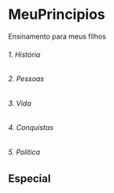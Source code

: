# MeuPrincipios
 Ensinamento para meus filhos
 
 
###### 1. História
###### 2. Pessoas
###### 3. Vida
###### 4. Conquistas
###### 5. Política



## Especial


